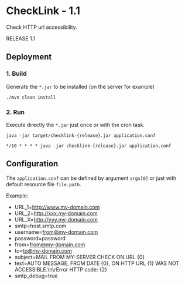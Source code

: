 # CheckLink - 1.1

Check HTTP url accessibility.

RELEASE 1.1
## Deployment

### 1. Build

Generate the `*.jar` to be installed (on the server for example)
```
./mvn clean install
```
### 2. Run 
Execute directly the `*.jar` just once or with the cron task.
```
java -jar target/checklink-{release}.jar application.conf
```
```
*/10 * * * * java -jar checklink-{release}.jar application.conf
```
## Configuration

The `application.conf` can be defined by argument `args[0]` or just with default resource file `file.path`.

Example:
 * URL_1=http://www.my-domain.com
 * URL_2=http://xxx.my-domain.com
 * URL_X=http://yyy.my-domain.com
 * smtp=host.smtp.com
 * username=from@my-domain.com
 * password=password
 * from=from@my-domain.com
 * to=to@my-domain.com
 * subject=MAIL FROM MY-SERVER CHECK ON URL {0}
 * text=AUTO MESSAGE, FROM DATE {0}, ON HTTP URL {1} WAS NOT ACCESSIBLE.\n\rError HTTP code: {2}
 * smtp_debug=true
